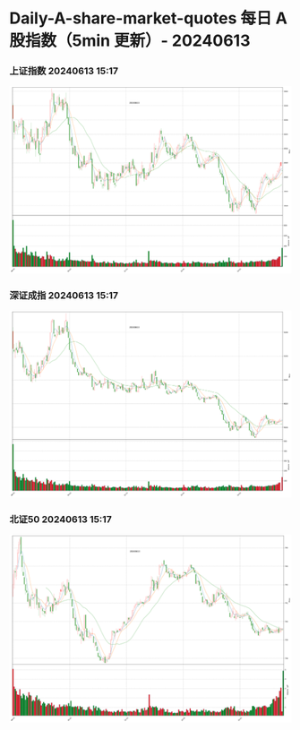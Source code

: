 
# Daily-A-share-market-quotes 每日 A 股指数（5min 更新）- 20240613

### 上证指数 20240613 15:17
![](./fig/2024/6/20240613-sh000001.png)

### 深证成指 20240613 15:17
![](./fig/2024/6/20240613-sz399001.png)

### 北证50 20240613 15:17
![](./fig/2024/6/20240613-bj899050.png)
